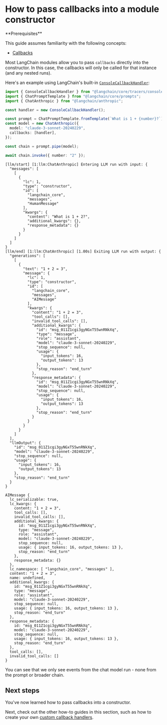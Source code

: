 # How to pass callbacks into a module constructor

<Info>
**Prerequisites**


This guide assumes familiarity with the following concepts:

- [Callbacks](/oss/concepts/callbacks)

</Info>

Most LangChain modules allow you to pass `callbacks` directly into the constructor. In this case, the callbacks will only be called for that instance (and any nested runs).

Here's an example using LangChain's built-in [`ConsoleCallbackHandler`](https://api.js.langchain.com/classes/langchain_core.tracers_console.ConsoleCallbackHandler.html):


```typescript
import { ConsoleCallbackHandler } from "@langchain/core/tracers/console";
import { ChatPromptTemplate } from "@langchain/core/prompts";
import { ChatAnthropic } from "@langchain/anthropic";

const handler = new ConsoleCallbackHandler();

const prompt = ChatPromptTemplate.fromTemplate(`What is 1 + {number}?`);
const model = new ChatAnthropic({
  model: "claude-3-sonnet-20240229",
  callbacks: [handler],
});

const chain = prompt.pipe(model);

await chain.invoke({ number: "2" });
```
```output
[llm/start] [1:llm:ChatAnthropic] Entering LLM run with input: {
  "messages": [
    [
      {
        "lc": 1,
        "type": "constructor",
        "id": [
          "langchain_core",
          "messages",
          "HumanMessage"
        ],
        "kwargs": {
          "content": "What is 1 + 2?",
          "additional_kwargs": {},
          "response_metadata": {}
        }
      }
    ]
  ]
}
[llm/end] [1:llm:ChatAnthropic] [1.00s] Exiting LLM run with output: {
  "generations": [
    [
      {
        "text": "1 + 2 = 3",
        "message": {
          "lc": 1,
          "type": "constructor",
          "id": [
            "langchain_core",
            "messages",
            "AIMessage"
          ],
          "kwargs": {
            "content": "1 + 2 = 3",
            "tool_calls": [],
            "invalid_tool_calls": [],
            "additional_kwargs": {
              "id": "msg_011Z1cgi3gyNGxT55wnRNkXq",
              "type": "message",
              "role": "assistant",
              "model": "claude-3-sonnet-20240229",
              "stop_sequence": null,
              "usage": {
                "input_tokens": 16,
                "output_tokens": 13
              },
              "stop_reason": "end_turn"
            },
            "response_metadata": {
              "id": "msg_011Z1cgi3gyNGxT55wnRNkXq",
              "model": "claude-3-sonnet-20240229",
              "stop_sequence": null,
              "usage": {
                "input_tokens": 16,
                "output_tokens": 13
              },
              "stop_reason": "end_turn"
            }
          }
        }
      }
    ]
  ],
  "llmOutput": {
    "id": "msg_011Z1cgi3gyNGxT55wnRNkXq",
    "model": "claude-3-sonnet-20240229",
    "stop_sequence": null,
    "usage": {
      "input_tokens": 16,
      "output_tokens": 13
    },
    "stop_reason": "end_turn"
  }
}
```


```output
AIMessage {
  lc_serializable: true,
  lc_kwargs: {
    content: "1 + 2 = 3",
    tool_calls: [],
    invalid_tool_calls: [],
    additional_kwargs: {
      id: "msg_011Z1cgi3gyNGxT55wnRNkXq",
      type: "message",
      role: "assistant",
      model: "claude-3-sonnet-20240229",
      stop_sequence: null,
      usage: { input_tokens: 16, output_tokens: 13 },
      stop_reason: "end_turn"
    },
    response_metadata: {}
  },
  lc_namespace: [ "langchain_core", "messages" ],
  content: "1 + 2 = 3",
  name: undefined,
  additional_kwargs: {
    id: "msg_011Z1cgi3gyNGxT55wnRNkXq",
    type: "message",
    role: "assistant",
    model: "claude-3-sonnet-20240229",
    stop_sequence: null,
    usage: { input_tokens: 16, output_tokens: 13 },
    stop_reason: "end_turn"
  },
  response_metadata: {
    id: "msg_011Z1cgi3gyNGxT55wnRNkXq",
    model: "claude-3-sonnet-20240229",
    stop_sequence: null,
    usage: { input_tokens: 16, output_tokens: 13 },
    stop_reason: "end_turn"
  },
  tool_calls: [],
  invalid_tool_calls: []
}
```


You can see that we only see events from the chat model run - none from the prompt or broader chain.

## Next steps

You've now learned how to pass callbacks into a constructor.

Next, check out the other how-to guides in this section, such as how to create your own [custom callback handlers](/oss/how-to/custom_callbacks).
